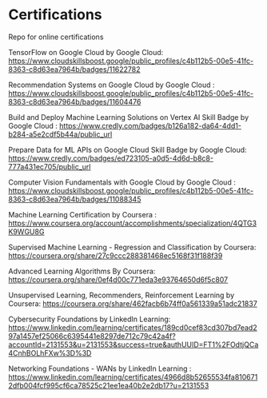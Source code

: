 # Certifications
Repo for online certifications

TensorFlow on Google Cloud by Google Cloud: https://www.cloudskillsboost.google/public_profiles/c4b112b5-00e5-41fc-8363-c8d63ea7964b/badges/11622782

Recommendation Systems on Google Cloud by Google Cloud : https://www.cloudskillsboost.google/public_profiles/c4b112b5-00e5-41fc-8363-c8d63ea7964b/badges/11604476

Build and Deploy Machine Learning Solutions on Vertex AI Skill Badge by Google Cloud : https://www.credly.com/badges/b126a182-da64-4dd1-b284-a5e2cdf5b44a/public_url

Prepare Data for ML APIs on Google Cloud Skill Badge by Google Cloud: https://www.credly.com/badges/ed723105-a0d5-4d6d-b8c8-777a431ec705/public_url

Computer Vision Fundamentals with Google Cloud by Google Cloud : https://www.cloudskillsboost.google/public_profiles/c4b112b5-00e5-41fc-8363-c8d63ea7964b/badges/11088345

Machine Learning Certification by Coursera : https://www.coursera.org/account/accomplishments/specialization/4QTG3K9WGU8G

Supervised Machine Learning - Regression and Classification by Coursera: https://coursera.org/share/27c9ccc288381468ec5168f31f188f39

Advanced Learning Algorithms By Coursera: https://coursera.org/share/0ef4d00c771eda3e93764650d6f5c807

Unsupervised Learning, Recommenders, Reinforcement Learning by Coursera: https://coursera.org/share/462facb6b74ff0a561339a51adc21837

Cybersecurity Foundations by LinkedIn Learning: https://www.linkedin.com/learning/certificates/189cd0cef83cd307bd7ead297a1457ef25066c6395441e8297de712c79c42a4f?accountId=2131553&u=2131553&success=true&authUUID=FT1%2FOdtjQCa4CnhBOLhFXw%3D%3D

Networking Foundations - WANs by LinkedIn Learning : https://www.linkedin.com/learning/certificates/4966d8b52655534fa8106712dfb004fcf995cf6ca78525c21ee1ea40b2e2db17?u=2131553
